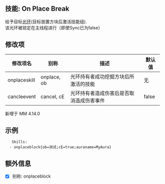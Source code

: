 技能: On Place Break
--------------------------

给予目标[光环](技能/列表/Aura)(目标放置方块后激活技能组).  
该光环被锁定在主线程进行（即使Sync已为false）

修改项
----------

| 修改项名 | 别称    | 描述                                                                                                    | 默认值 |
|-----------|------------|----------------------------------------------------------------------------------------------------------------|---------------|
| onplaceskill | onplace, ob | 光环持有者成功挖掘方块后所激活的技能 | 无 |
| cancleevent | cancel, cE | 光环持有者造成伤害后是否取消造成伤害事件 | false |

新增于 MM 4.14.0

示例
--------

       Skills:
      - onplaceblock{ob=测试;cE=true;auraname=MyAura}

额外信息
--------

- [x] 别称: onplaceblock